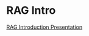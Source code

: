 # RAG Intro

[RAG Introduction Presentation](https://www.canva.com/design/DAGpcmXbA04/t7rqjR4Gzi19GjA0XUN4_Q/view?utm_content=DAGpcmXbA04&utm_campaign=designshare&utm_medium=link2&utm_source=uniquelinks&utlId=h9d21093bd3)
